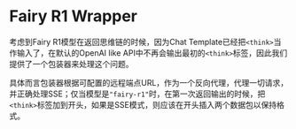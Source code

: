 # Fairy R1 Wrapper

考虑到Fairy R1模型在返回思维链的时候，因为Chat Template已经把`<think>`当作输入了，在默认的OpenAI like API中不再会输出最初的`<think>`标签，因此我们提供了一个包装器来处理这个问题。

具体而言包装器根据可配置的远程端点URL，作为一个反向代理，代理一切请求，并正确处理SSE；仅当模型是`"fairy-r1"`时，在第一次返回输出的时候，把`<think>`标签加到开头，如果是SSE模式，则应该在开头插入两个数据包以保持格式。
